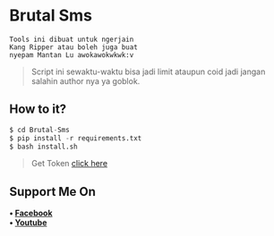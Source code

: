 # Brutal Sms
```
Tools ini dibuat untuk ngerjain
Kang Ripper atau boleh juga buat
nyepam Mantan Lu awokawokwkwk:v
```
> Script ini sewaktu-waktu bisa jadi limit ataupun coid jadi jangan salahin author nya ya goblok.
## How to it?
```python
$ cd Brutal-Sms
$ pip install -r requirements.txt
$ bash install.sh
```
> Get Token [click here](https://bit.ly/TokenBrutalSms)
## Support Me On
<b>• [Facebook](https://m.facebook.com/dhasilva.junior.3)</b>
<br>
<b>• [Youtube](https://www.youtube.com/c/APKNOIKLAN)</b>
</br>

